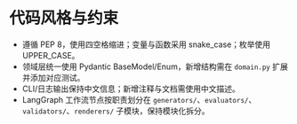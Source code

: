 # 代码风格与约束
- 遵循 PEP 8，使用四空格缩进；变量与函数采用 snake_case；枚举使用 UPPER_CASE。
- 领域层统一使用 Pydantic BaseModel/Enum，新增结构需在 `domain.py` 扩展并添加对应测试。
- CLI/日志输出保持中文信息；新增注释与文档需使用中文描述。
- LangGraph 工作流节点按职责划分在 `generators/`、`evaluators/`、`validators/`、`renderers/` 子模块，保持模块化拆分。